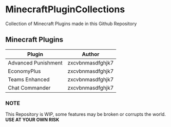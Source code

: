 # MinecraftPluginCollections

Collection of Minecraft Plugins made in this Github Repository

## Minecraft Plugins

| Plugin              | Author           |
|---------------------|------------------|
| Advanced Punishment | zxcvbnmasdfghjk7 |
| EconomyPlus         | zxcvbnmasdfghjk7 |
| Teams Enhanced      | zxcvbnmasdfghjk7 |
| Chat Commander      | zxcvbnmasdfghjk7 |

### **NOTE**
This Repository is WIP, some features may be broken or corrupts the world.
**USE AT YOUR OWN RISK**